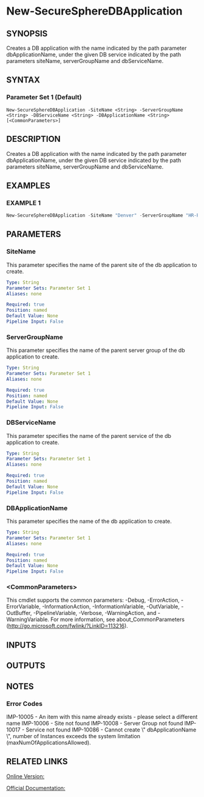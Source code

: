 ﻿# New-SecureSphereDBApplication

## SYNOPSIS
Creates a DB application with the name indicated by the path parameter dbApplicationName, under the given DB service indicated by the path parameters siteName, serverGroupName and dbServiceName.

## SYNTAX

### Parameter Set 1 (Default)
```
New-SecureSphereDBApplication -SiteName <String> -ServerGroupName <String> -DBServiceName <String> -DBApplicationName <String> [<CommonParameters>]
```

## DESCRIPTION
Creates a DB application with the name indicated by the path parameter dbApplicationName, under the given DB service indicated by the path parameters siteName, serverGroupName and dbServiceName.

## EXAMPLES

### EXAMPLE 1

```powershell
New-SecureSphereDBApplication -SiteName "Denver" -ServerGroupName "HR-Prod" -DBServiceName "Payroll-Oracle9" -DBApplicationName "Payroll"
```

## PARAMETERS

### SiteName
This parameter specifies the name of the parent site of the db application to create.

```yaml
Type: String
Parameter Sets: Parameter Set 1
Aliases: none

Required: true
Position: named
Default Value: None
Pipeline Input: False
```

### ServerGroupName
This parameter specifies the name of the parent server group of the db application to create.

```yaml
Type: String
Parameter Sets: Parameter Set 1
Aliases: none

Required: true
Position: named
Default Value: None
Pipeline Input: False
```

### DBServiceName
This parameter specifies the name of the parent service of the db application to create.

```yaml
Type: String
Parameter Sets: Parameter Set 1
Aliases: none

Required: true
Position: named
Default Value: None
Pipeline Input: False
```

### DBApplicationName
This parameter specifies the name of the db application to create.

```yaml
Type: String
Parameter Sets: Parameter Set 1
Aliases: none

Required: true
Position: named
Default Value: None
Pipeline Input: False
```

### \<CommonParameters\>
This cmdlet supports the common parameters: -Debug, -ErrorAction, -ErrorVariable, -InformationAction, -InformationVariable, -OutVariable, -OutBuffer, -PipelineVariable, -Verbose, -WarningAction, and -WarningVariable. For more information, see about_CommonParameters (http://go.microsoft.com/fwlink/?LinkID=113216).

## INPUTS

## OUTPUTS

## NOTES

### Error Codes
IMP-10005 - An item with this name already exists - please select a different name
IMP-10006 - Site not found
IMP-10008 - Server Group not found
IMP-10017 - Service not found
IMP-10086 - Cannot create \\" dbApplicationName \\", number of Instances exceeds the system limitation (maxNumOfApplicationsAllowed).

## RELATED LINKS

[Online Version:](https://github.com/akshinmustafayev/SecureSpherePS/tree/master/Documentation)

[Official Documentation:](https://docs.imperva.com/bundle/v13.6-api-reference-guide/page/61658.htm)



